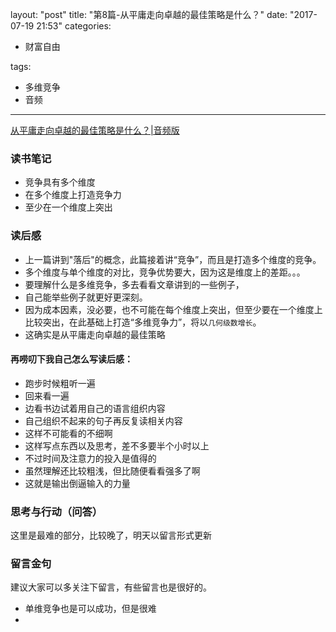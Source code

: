 layout: "post"
title: "第8篇-从平庸走向卓越的最佳策略是什么？"
date: "2017-07-19 21:53"
categories:
- 财富自由

tags:
- 多维竞争
- 音频
---
[从平庸走向卓越的最佳策略是什么？|音频版](https://m.igetget.com/subscribe/bY8Lmy5j8DzqxJXkA2VaZ9vGrPoZjbzbCkHb5ZQN1ebol6B7YM304ROWgdKEnOD2)

### 读书笔记
- 竞争具有多个维度
- 在多个维度上打造竞争力
- 至少在一个维度上突出

### 读后感
- 上一篇讲到"落后"的概念，此篇接着讲“竞争”，而且是打造多个维度的竞争。
- 多个维度与单个维度的对比，竞争优势要大，因为这是维度上的差距。。。
- 要理解什么是多维竞争，多去看看文章讲到的一些例子，
- 自己能举些例子就更好更深刻。
- 因为成本因素，没必要，也不可能在每个维度上突出，但至少要在一个维度上比较突出，在此基础上打造“多维竞争力”，将以`几何级数增长`。
- 这确实是从平庸走向卓越的最佳策略

#### 再唠叨下我自己怎么写读后感：
- 跑步时候粗听一遍
- 回来看一遍
- 边看书边试着用自己的语言组织内容
- 自己组织不起来的句子再反复读相关内容
- 这样不可能看的不细啊
- 这样写点东西以及思考，差不多要半个小时以上
- 不过时间及注意力的投入是值得的
- 虽然理解还比较粗浅，但比随便看看强多了啊
- 这就是输出倒逼输入的力量

### 思考与行动（问答）
这里是最难的部分，比较晚了，明天以留言形式更新

### 留言金句
建议大家可以多关注下留言，有些留言也是很好的。
- 单维竞争也是可以成功，但是很难
-
